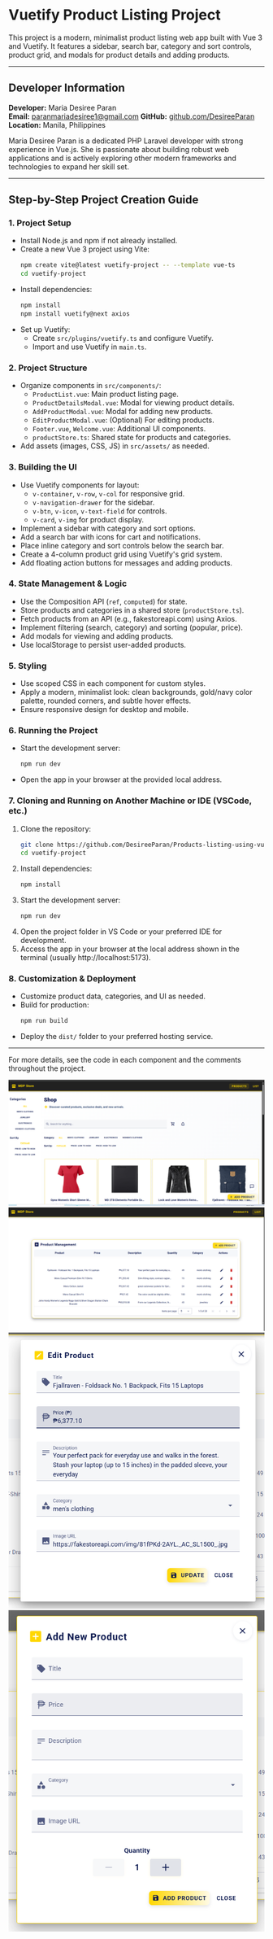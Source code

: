 # Vuetify Product Listing Project

This project is a modern, minimalist product listing web app built with Vue 3 and Vuetify. It features a sidebar, search bar, category and sort controls, product grid, and modals for product details and adding products.

---

## Developer Information

**Developer:** Maria Desiree Paran  
**Email:** paranmariadesiree1@gmail.com
**GitHub:** [github.com/DesireeParan](https://github.com/DesireeParan)  
**Location:** Manila, Philippines

Maria Desiree Paran is a dedicated PHP Laravel developer with strong experience in Vue.js. She is passionate about building robust web applications and is actively exploring other modern frameworks and technologies to expand her skill set.

---

## Step-by-Step Project Creation Guide

### 1. Project Setup
- Install Node.js and npm if not already installed.
- Create a new Vue 3 project using Vite:
  ```sh
  npm create vite@latest vuetify-project -- --template vue-ts
  cd vuetify-project
  ```
- Install dependencies:
  ```sh
  npm install
  npm install vuetify@next axios
  ```
- Set up Vuetify:
  - Create `src/plugins/vuetify.ts` and configure Vuetify.
  - Import and use Vuetify in `main.ts`.

### 2. Project Structure
- Organize components in `src/components/`:
  - `ProductList.vue`: Main product listing page.
  - `ProductDetailsModal.vue`: Modal for viewing product details.
  - `AddProductModal.vue`: Modal for adding new products.
  - `EditProductModal.vue`: (Optional) For editing products.
  - `Footer.vue`, `Welcome.vue`: Additional UI components.
  - `productStore.ts`: Shared state for products and categories.
- Add assets (images, CSS, JS) in `src/assets/` as needed.

### 3. Building the UI
- Use Vuetify components for layout:
  - `v-container`, `v-row`, `v-col` for responsive grid.
  - `v-navigation-drawer` for the sidebar.
  - `v-btn`, `v-icon`, `v-text-field` for controls.
  - `v-card`, `v-img` for product display.
- Implement a sidebar with category and sort options.
- Add a search bar with icons for cart and notifications.
- Place inline category and sort controls below the search bar.
- Create a 4-column product grid using Vuetify's grid system.
- Add floating action buttons for messages and adding products.

### 4. State Management & Logic
- Use the Composition API (`ref`, `computed`) for state.
- Store products and categories in a shared store (`productStore.ts`).
- Fetch products from an API (e.g., fakestoreapi.com) using Axios.
- Implement filtering (search, category) and sorting (popular, price).
- Add modals for viewing and adding products.
- Use localStorage to persist user-added products.

### 5. Styling
- Use scoped CSS in each component for custom styles.
- Apply a modern, minimalist look: clean backgrounds, gold/navy color palette, rounded corners, and subtle hover effects.
- Ensure responsive design for desktop and mobile.

### 6. Running the Project
- Start the development server:
  ```sh
  npm run dev
  ```
- Open the app in your browser at the provided local address.

### 7. Cloning and Running on Another Machine or IDE (VSCode, etc.)
1. Clone the repository:
   ```sh
   git clone https://github.com/DesireeParan/Products-listing-using-vuetify-and-fakestore-api
   cd vuetify-project
   ```
2. Install dependencies:
   ```sh
   npm install
   ```
3. Start the development server:
   ```sh
   npm run dev
   ```
4. Open the project folder in VS Code or your preferred IDE for development.
5. Access the app in your browser at the local address shown in the terminal (usually http://localhost:5173).

### 8. Customization & Deployment
- Customize product data, categories, and UI as needed.
- Build for production:
  ```sh
  npm run build
  ```
- Deploy the `dist/` folder to your preferred hosting service.

---

For more details, see the code in each component and the comments throughout the project.

<img src="src/assets/image1.png">
<img src="src/assets/image2.png">
<img src="src/assets/image3.png">
<img src="src/assets/image4.png">